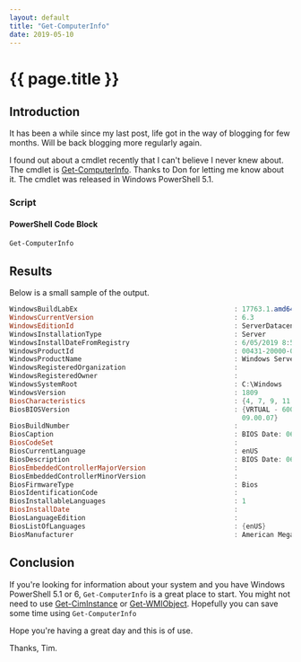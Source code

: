 ```yaml
---
layout: default
title: "Get-ComputerInfo"
date: 2019-05-10
---
```

# {{ page.title }}

## Introduction

It has been a while since my last post, life got in the way of blogging for few months. Will be back blogging more regularly again.

I found out about a cmdlet recently that I can't believe I never knew about. The cmdlet is [Get-ComputerInfo](https://docs.microsoft.com/en-us/powershell/module/microsoft.powershell.management/get-computerinfo?view=powershell-6). Thanks to Don for letting me know about it.
The cmdlet was released in Windows PowerShell 5.1.

### Script

#### PowerShell Code Block

```powershell
Get-ComputerInfo
```

## Results

Below is a small sample of the output.

```powershell
WindowsBuildLabEx                                       : 17763.1.amd64fre.rs5_release.180914-1434
WindowsCurrentVersion                                   : 6.3
WindowsEditionId                                        : ServerDatacenterEval
WindowsInstallationType                                 : Server
WindowsInstallDateFromRegistry                          : 6/05/2019 8:51:28 AM
WindowsProductId                                        : 00431-20000-00000-AA661
WindowsProductName                                      : Windows Server 2019 Datacenter Evaluation
WindowsRegisteredOrganization                           :
WindowsRegisteredOwner                                  :
WindowsSystemRoot                                       : C:\Windows
WindowsVersion                                          : 1809
BiosCharacteristics                                     : {4, 7, 9, 11...}
BiosBIOSVersion                                         : {VRTUAL - 6001702, BIOS Date: 06/02/17 12:52:12  Ver: 09.00.07, BIOS Date: 06/02/17 12:52:12  Ver:
                                                          09.00.07}
BiosBuildNumber                                         :
BiosCaption                                             : BIOS Date: 06/02/17 12:52:12  Ver: 09.00.07
BiosCodeSet                                             :
BiosCurrentLanguage                                     : enUS
BiosDescription                                         : BIOS Date: 06/02/17 12:52:12  Ver: 09.00.07
BiosEmbeddedControllerMajorVersion                      :
BiosEmbeddedControllerMinorVersion                      :
BiosFirmwareType                                        : Bios
BiosIdentificationCode                                  :
BiosInstallableLanguages                                : 1
BiosInstallDate                                         :
BiosLanguageEdition                                     :
BiosListOfLanguages                                     : {enUS}
BiosManufacturer                                        : American Megatrends Inc.
```

## Conclusion

If you're looking for information about your system and you have Windows PowerShell 5.1 or 6, `Get-ComputerInfo` is a great place to start.
You might not need to use [Get-CimInstance](https://docs.microsoft.com/en-us/powershell/module/cimcmdlets/get-ciminstance?view=powershell-6) or  [Get-WMIObject](https://docs.microsoft.com/en-us/powershell/module/microsoft.powershell.management/get-wmiobject?view=powershell-5.1). Hopefully you can save some time using `Get-ComputerInfo`

Hope you're having a great day and this is of use.

Thanks, Tim.
